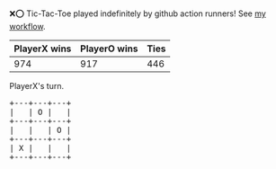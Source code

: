:x::o: Tic-Tac-Toe played indefinitely by github action runners! See [my workflow](.github/workflows/play.yaml).

|PlayerX wins|PlayerO wins|Ties|
|-|-|-|
|974|917|446|

PlayerX's turn.

<pre>
+---+---+---+
|   | O |   |
+---+---+---+
|   |   | O |
+---+---+---+
| X |   |   |
+---+---+---+
</pre>